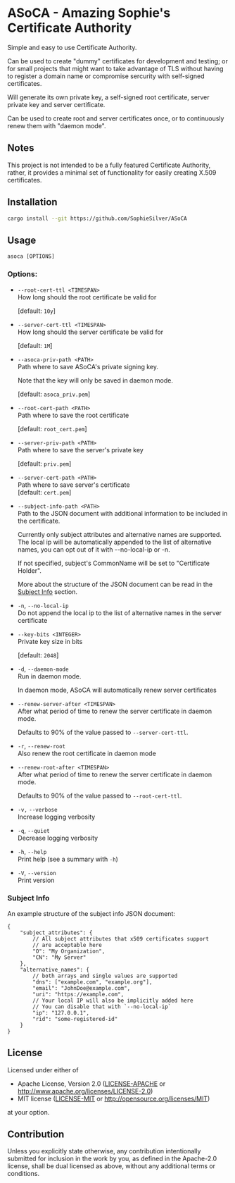 # ASoCA - Amazing Sophie's Certificate Authority

Simple and easy to use Certificate Authority.

Can be used to create "dummy" certificates for development and testing; or for small projects that might want to take advantage of TLS without having to register a domain name or compromise sercurity with self-signed certificates.

Will generate its own private key, a self-signed root certificate,
server private key and server certificate.

Can be used to create root and server certificates once, or to continuously renew them with "daemon mode".

## Notes
This project is not intended to be a fully featured Certificate Authority, rather, it provides a minimal set of functionality for easily creating X.509 certificates.

## Installation

```sh
cargo install --git https://github.com/SophieSilver/ASoCA
```

## Usage

`asoca [OPTIONS]`

### Options:

-   `--root-cert-ttl <TIMESPAN>`  
    How long should the root certificate be valid for

    [default: `10y`]

-   `--server-cert-ttl <TIMESPAN>`  
     How long should the server certificate be valid for

    [default: `1M`]

-   `--asoca-priv-path <PATH>`  
     Path where to save ASoCA's private signing key.

    Note that the key will only be saved in daemon mode.

    [default: `asoca_priv.pem`]

-   `--root-cert-path <PATH>`  
     Path where to save the root certificate

    [default: `root_cert.pem`]

-   `--server-priv-path <PATH>`  
     Path where to save the server's private key

    [default: `priv.pem`]

-   `--server-cert-path <PATH>`  
     Path where to save server's certificate  
     [default: `cert.pem`]

-   `--subject-info-path <PATH>`  
     Path to the JSON document with additional information to be included in the certificate.

    Currently only subject attributes and alternative names are supported. The local ip will be automatically appended to the list of alternative names, you can opt out of it with --no-local-ip or -n.

    If not specified, subject's CommonName will be set to "Certificate Holder".

    More about the structure of the JSON document can be read in the [Subject Info](#subject-info) section.

-   `-n`, `--no-local-ip`  
     Do not append the local ip to the list of alternative names in the server certificate

-   `--key-bits <INTEGER>`  
     Private key size in bits

    [default: `2048`]

-   `-d`, `--daemon-mode`  
     Run in daemon mode.

    In daemon mode, ASoCA will automatically renew server certificates

-   `--renew-server-after <TIMESPAN>`  
     After what period of time to renew the server certificate in daemon mode.

    Defaults to 90% of the value passed to `--server-cert-ttl`.

-   `-r`, `--renew-root`  
     Also renew the root certificate in daemon mode

-   `--renew-root-after <TIMESPAN>`  
     After what period of time to renew the server certificate in daemon mode.

    Defaults to 90% of the value passed to `--root-cert-ttl`.

-   `-v,` `--verbose`  
     Increase logging verbosity

-   `-q`, `--quiet`  
     Decrease logging verbosity

-   `-h`, `--help`  
     Print help (see a summary with `-h`)

-   `-V`, `--version`  
     Print version

### Subject Info

An example structure of the subject info JSON document:

```jsonc
{
    "subject_attributes": {
        // All subject attributes that x509 certificates support
        // are acceptable here
        "O": "My Organization",
        "CN": "My Server"
    },
    "alternative_names": {
        // both arrays and single values are supported
        "dns": ["example.com", "example.org"],
        "email": "JohnDoe@example.com",
        "uri": "https://example.com",
        // Your local IP will also be implicitly added here
        // You can disable that with `--no-local-ip`
        "ip": "127.0.0.1",
        "rid": "some-registered-id"
    }
}
```

## License

Licensed under either of

-   Apache License, Version 2.0
    ([LICENSE-APACHE](LICENSE-APACHE) or http://www.apache.org/licenses/LICENSE-2.0)
-   MIT license
    ([LICENSE-MIT](LICENSE-MIT) or http://opensource.org/licenses/MIT)

at your option.

## Contribution

Unless you explicitly state otherwise, any contribution intentionally submitted
for inclusion in the work by you, as defined in the Apache-2.0 license, shall be
dual licensed as above, without any additional terms or conditions.
